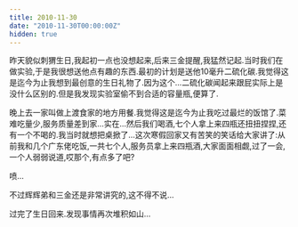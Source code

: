 ```yaml
---
title: 2010-11-30
date: "2010-11-30T00:00:00Z"
hidden: true
---
```

昨天貌似刺猬生日,我起初一点也没想起来,后来三金提醒,我猛然记起.当时我们在做实验,于是我很想送他点有趣的东西.最初的计划是送他10毫升二硫化碳.我觉得这是迄今为止我想到最创意的生日礼物了.因为这个...二硫化碳闻起来跟屁实际上是没什么区别的.但是我发现实验室偷不到合适的容量瓶,便算了.

晚上去一家叫做上渡食家的地方用餐.我觉得这是迄今为止我吃过最烂的饭馆了.菜难吃量少,服务质量差到家...实在...然后我们喝酒,七个人拿上来四瓶还扭扭捏捏,还有一个不喝的.我当时就想把桌掀了...这次寒假回家又有苦笑的笑话给大家讲了:从前我和几个广东佬吃饭,一共七个人,服务员拿上来四瓶酒,大家面面相觑,过了一会,一个人弱弱说道,哎那个,有点多了吧?

喷...

不过辉辉弟和三金还是非常讲究的,这不得不说...

过完了生日回来.发现事情再次堆积如山...